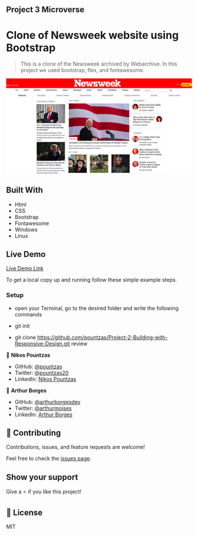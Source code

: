 ## Project 3 Microverse

# Clone of Newsweek website using Bootstrap
> This is a clone of the Newsweek archived by Webarchive. In this project we used bootstrap, flex, and fontawesome.

![newsweek-screenshot](./project.png)

## Built With

- Html
- CSS
- Bootstrap
- Fontawesome
- Windows
- Linux

## Live Demo

[Live Demo Link](https://pountzas.github.io/Project-3-using-Bootstrap/)

To get a local copy up and running follow these simple example steps.

### Setup

- open your Terminal, go to the desired folder and write the following commands

- git init
- git clone https://github.com/pountzas/Project-2-Building-with-Responsive-Design.git review

👤 **Nikos Pountzas**

- GitHub: [@pountzas](https://github.com/pountzas)
- Twitter: [@pountzas20](https://twitter.com/pountzas20)
- LinkedIn: [Nikos Pountzas](https://www.linkedin.com/in/nikos-pountzas/)

👤 **Arthur Borges**

- GitHub: [@arthurborgesdev](https://github.com/arthurborgesdev)
- Twitter: [@arthurmoises](https://twitter.com/arthurmoises)
- LinkedIn: [Arthur Borges](https://www.linkedin.com/in/arthurmoises/)

## 🤝 Contributing

Contributions, issues, and feature requests are welcome!

Feel free to check the [issues page](https://github.com/pountzas/Project-3-using-Bootstrap/issues).

## Show your support

Give a ⭐️ if you like this project!


## 📝 License

MIT

